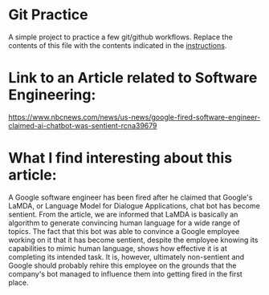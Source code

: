 # Git Practice
A simple project to practice a few git/github workflows.  Replace the contents of this file with the contents indicated in the [instructions](./instructions.md).

# Link to an Article related to Software Engineering:
https://www.nbcnews.com/news/us-news/google-fired-software-engineer-claimed-ai-chatbot-was-sentient-rcna39679 

# What I find interesting about this article:
A Google software engineer has been fired after he claimed that Google's LaMDA, 
or Language Model for Dialogue Applications, chat bot has become sentient. From the article, we are informed that LaMDA is basically an algorithm to generate convincing human language for a wide range of topics. The fact that this bot was able to convince a Google employee working on it that it has become sentient, despite the employee knowing its capabilities to mimic human language, shows how effective it is at completing its intended task. It is, however, ultimately non-sentient and Google should probably rehire this employee on the grounds that the company's bot managed to influence them into getting fired in the first place.

